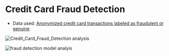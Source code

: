 # Credit Card Fraud Detection

- Data used: [Anonymized credit card transactions labeled as fraudulent or genuine](https://www.kaggle.com/mlg-ulb/creditcardfraud?select=creditcard.csv)

![Credit_Card_Fraud_Detection analysis](https://user-images.githubusercontent.com/30528167/141169764-78343abb-3d4f-4d24-8165-66571e2608da.png)

![fraud detection model analyis](https://user-images.githubusercontent.com/30528167/141169774-0e3499ab-ef94-438b-816c-7a97aa2efbb1.png)
